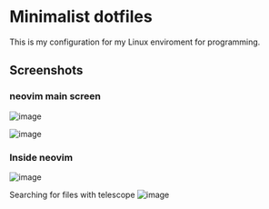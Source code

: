 # Minimalist dotfiles
This is my configuration for my Linux enviroment for programming.
## Screenshots
### neovim main screen
![image](https://github.com/OmarAzizi/dotfiles/assets/110500643/b4155ddf-1f9a-43f7-ade6-3509efaf47d6)

![image](https://github.com/OmarAzizi/dotfiles/assets/110500643/bdc1bd54-b2cb-4811-9806-069412401d1d)

### Inside neovim
![image](https://github.com/OmarAzizi/dotfiles/assets/110500643/5886f9cb-b623-4e52-be15-cc247f1371a2)

Searching for files with telescope 
![image](https://github.com/OmarAzizi/dotfiles/assets/110500643/06101527-1238-4f11-b274-10ce02b3f371)
